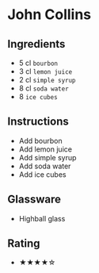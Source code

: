 # John Collins

## Ingredients
- 5 cl `bourbon`
- 3 cl `lemon juice`
- 2 cl `simple syrup`
- 8 cl `soda water`
- 8 `ice cubes`

## Instructions
- Add bourbon
- Add lemon juice
- Add simple syrup
- Add soda water
- Add ice cubes

## Glassware
- Highball glass

## Rating
- ★★★★☆